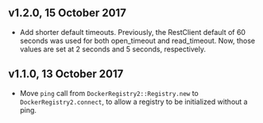 ## v1.2.0, 15 October 2017

- Add shorter default timeouts. Previously, the RestClient default of 60 seconds
  was used for both open_timeout and read_timeout. Now, those values are set at
  2 seconds and 5 seconds, respectively.

## v1.1.0, 13 October 2017

- Move `ping` call from `DockerRegistry2::Registry.new` to
  `DockerRegistry2.connect`, to allow a registry to be initialized without a
  ping.

